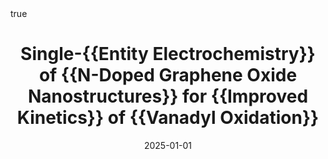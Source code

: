 ---
id: deoliveiraSingleEntityElectrochemistryNDoped2025
title: Single-{{Entity Electrochemistry}} of {{N-Doped Graphene Oxide Nanostructures}}
  for {{Improved Kinetics}} of {{Vanadyl Oxidation}}
date: '2025-01-01'
authors:
- de Oliveira, Maida Aysla Costa and Brunet Cabré, Marc and Schröder, Christian and
  Nolan, Hugo and Pota, Filippo and Behan, James A. and Barrière, Frédéric and McKelvey,
  Kim and Colavita, Paula E.
doi: 10.1002/smll.202405220
publication: 'In: *Small* 21'
publication_types:
- '1'
selected: false
tags: []
projects: []
math: true

---